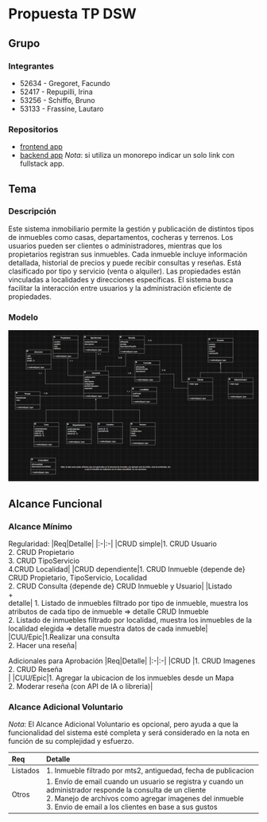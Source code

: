 # Propuesta TP DSW

## Grupo
### Integrantes
* 52634 - Gregoret, Facundo
* 52417 - Repupilli, Irina
* 53256 - Schiffo, Bruno
* 53133 - Frassine, Lautaro

### Repositorios
* [frontend app](http://hyperlinkToGihubOrGitlab)
* [backend app](https://github.com/iri-repupilli/inmobiliariaBackend)
*Nota*: si utiliza un monorepo indicar un solo link con fullstack app.

## Tema
### Descripción
Este sistema inmobiliario permite la gestión y publicación de distintos tipos de inmuebles como casas, departamentos, cocheras y terrenos. Los usuarios pueden ser clientes o administradores, mientras que los propietarios registran sus inmuebles. Cada inmueble incluye información detallada, historial de precios y puede recibir consultas y reseñas. Está clasificado por tipo y servicio (venta o alquiler). Las propiedades están vinculadas a localidades y direcciones específicas. El sistema busca facilitar la interacción entre usuarios y la administración eficiente de propiedades.

### Modelo
![Modelo de datos](Inmobiliaria.png)

## Alcance Funcional 

### Alcance Mínimo


Regularidad:
|Req|Detalle|
|:-|:-|
|CRUD simple|1. CRUD Usuario <br>2. CRUD Propietario<br>3. CRUD TipoServicio<br/> 4.CRUD Localidad|
|CRUD dependiente|1. CRUD Inmueble {depende de} CRUD Propietario, TipoServicio, Localidad<br>2. CRUD Consulta {depende de} CRUD Inmueble y Usuario|
|Listado<br>+<br>detalle| 1. Listado de inmuebles filtrado por tipo de inmueble, muestra los atributos de cada tipo de inmueble => detalle CRUD Inmueble<br> 2. Listado de inmuebles filtrado por localidad, muestra los inmuebles de la localidad elegida => detalle muestra datos de cada inmueble|
|CUU/Epic|1.Realizar una consulta<br>2. Hacer una reseña|


Adicionales para Aprobación
|Req|Detalle|
|:-|:-|
|CRUD |1. CRUD Imagenes <br>2. CRUD Reseña<br>|
|CUU/Epic|1. Agregar la ubicacion de los inmuebles desde un Mapa<br>2. Moderar reseña (con API de IA o libreria)|


### Alcance Adicional Voluntario

*Nota*: El Alcance Adicional Voluntario es opcional, pero ayuda a que la funcionalidad del sistema esté completa y será considerado en la nota en función de su complejidad y esfuerzo.

|Req|Detalle|
|:-|:-|
|Listados |1. Inmueble filtrado por mts2, antiguedad, fecha de publicacion<br>|
|Otros|1. Envío de email cuando un usuario se registra y cuando un administrador responde la consulta de un cliente<br/>2. Manejo de archivos como agregar imagenes del inmueble<br/> 3. Envio de email a los clientes en base a sus gustos|

